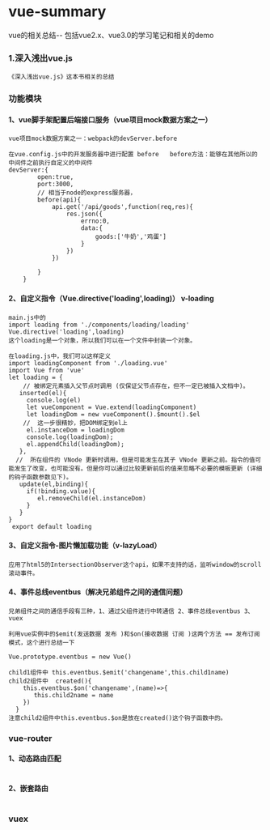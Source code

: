 # vue-summary
vue的相关总结-- 包括vue2.x、vue3.0的学习笔记和相关的demo

### 1.深入浅出vue.js
```
《深入浅出vue.js》这本书相关的总结
```
### 功能模块
#### 1、vue脚手架配置后端接口服务（vue项目mock数据方案之一）
```
vue项目mock数据方案之一：webpack的devServer.before

在vue.config.js中的开发服务器中进行配置 before   before方法：能够在其他所以的中间件之前执行自定义的中间件
devServer:{
        open:true,
        port:3000,
        // 相当于node的express服务器，
        before(api){
            api.get('/api/goods',function(req,res){
                res.json({
                    errno:0,
                    data:{
                        goods:['牛奶','鸡蛋']
                    }
                })
            })

        }
    }
```
#### 2、自定义指令（Vue.directive('loading',loading)） v-loading
```
main.js中的
import loading from './components/loading/loading'
Vue.directive('loading',loading)
这个loading是一个对象，所以我们可以在一个文件中封装一个对象。

在loading.js中，我们可以这样定义
import loadingComponent from './loading.vue'
import Vue from 'vue'
let loading = {
    // 被绑定元素插入父节点时调用 (仅保证父节点存在，但不一定已被插入文档中)。
   inserted(el){
     console.log(el)
     let vueComponent = Vue.extend(loadingComponent)
     let loadingDom = new vueComponent().$mount().$el
    //  这一步很精妙，把DOM绑定到el上
     el.instanceDom = loadingDom
     console.log(loadingDom);
     el.appendChild(loadingDom);
   },
  //  所在组件的 VNode 更新时调用，但是可能发生在其子 VNode 更新之前。指令的值可能发生了改变，也可能没有。但是你可以通过比较更新前后的值来忽略不必要的模板更新 (详细的钩子函数参数见下)。
   update(el,binding){
     if(!binding.value){
        el.removeChild(el.instanceDom)
     }
   }
}
 export default loading

```
#### 3、自定义指令-图片懒加载功能（v-lazyLoad）
```
应用了html5的IntersectionObserver这个api，如果不支持的话，监听window的scroll滚动事件。
```
#### 4、事件总线eventbus（解决兄弟组件之间的通信问题）
```
兄弟组件之间的通信手段有三种，1、通过父组件进行中转通信 2、事件总线eventbus 3、vuex

利用vue实例中的$emit(发送数据 发布 )和$on(接收数据 订阅 )这两个方法 == 发布订阅模式，这个进行总结一下

Vue.prototype.eventbus = new Vue()

child1组件中 this.eventbus.$emit('changename',this.child1name)
child2组件中  created(){
    this.eventbus.$on('changename',(name)=>{
       this.child2name = name
    })
  }
注意child2组件中this.eventbus.$on是放在created()这个钩子函数中的。
```
### vue-router
#### 1、动态路由匹配
```
```
#### 2、嵌套路由
```
```
### vuex

